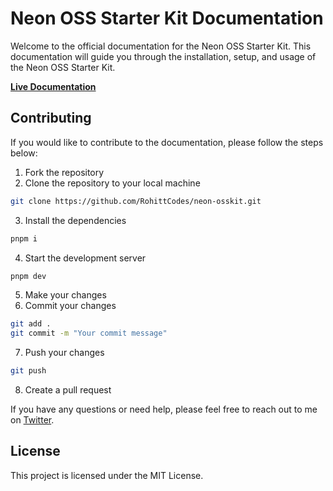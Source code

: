 # Neon OSS Starter Kit Documentation

Welcome to the official documentation for the Neon OSS Starter Kit. This documentation will guide you through the installation, setup, and usage of the Neon OSS Starter Kit.

[**Live Documentation**](https://neon-osskit.vercel.app)

## Contributing

If you would like to contribute to the documentation, please follow the steps below:

1. Fork the repository
2. Clone the repository to your local machine
```bash
git clone https://github.com/RohittCodes/neon-osskit.git
```
3. Install the dependencies
```bash
pnpm i
```
4. Start the development server
```bash
pnpm dev
```
5. Make your changes
6. Commit your changes
```bash
git add .
git commit -m "Your commit message"
```
7. Push your changes
```bash
git push
```
8. Create a pull request

If you have any questions or need help, please feel free to reach out to me on [Twitter](https://x.com/RohittCodes).

## License

This project is licensed under the MIT License.
